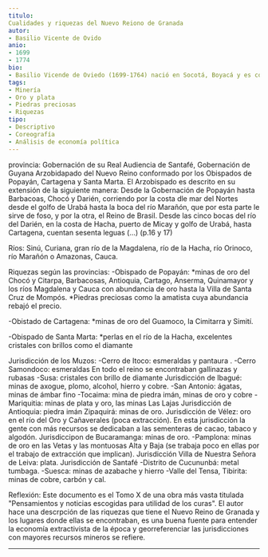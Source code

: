 ```yaml
---
titulo: 
Cualidades y riquezas del Nuevo Reiono de Granada
autor: 
- Basilio Vicente de Ovido
anio: 
- 1699 
- 1774
bio: 
- Basilio Vicende de Oviedo (1699-1764) nació en Socotá, Boyacá y es considerado como el primer historiador de Boyacá. Realizó los estudios religiosos en el Seminario de Popayán. En 1726 recibió la orden sacerdotal y estuvo al frente de los curatos de Boyacá, Nemocón, San Gil, Mogotes, Paipa, Curití, Villa de Santa Cruz, Charalá  y fue el cura de San Miguel de Paya. En sus últimos años fue el comisario del Santo Oficio y de la Cruzada.
tags:
- Minería
- Oro y plata
- Piedras preciosas
- Riquezas
tipo:
- Descriptivo
- Coreografía
- Análisis de economía política
---
```


provincia:
Gobernación de su Real Audiencia de Santafé, Gobernación de Guyana
Arzobidapado del Nuevo Reino conformado por los Obispados de Popayán, Cartagena y Santa Marta. El Arzobispado es descrito en su extensión de la siguiente manera: Desde la Gobernación de Popayán hasta Barbacoas, Chocó y Darién, corriendo por la costa dle mar del Nortes desde el golfo de Urabá hasta la boca del río Marañón, que por esta parte le sirve de foso, y por la otra, el Reino de Brasil. Desde las cinco bocas del río del Darién, en la costa de Hacha, puerto de Micay y golfo de Urabá, hasta Cartagena, cuentan sesenta leguas (...) (p.16 y 17)

Ríos: Sinú, Curiana, gran río de la Magdalena, río de la Hacha, río Orinoco, río Marañón o Amazonas, Cauca.

Riquezas según las provincias:
-Obispado de Popayán: *minas de oro del Chocó y Citarpa, Barbacosas, Antioquia, Cartago, Anserma, Quinamayor y los ríos Magdalena y Cauca con abundancia de oro hasta la Villa de Santa Cruz de Mompós.
*Piedras preciosas como la amatista cuya abundancia rebajó el precio.

-Obistado de Cartagena: *minas de oro del Guamoco, la Cimitarra y Simití.

-Obispado de Santa Marta: *perlas en el río de la Hacha, excelentes cristales con brillos como el diamante

Jurisdicción de los Muzos:
-Cerro de Itoco: esmeraldas y pantaura .
-Cerro Samondoco: esmeraldas
En todo el reino se encontraban gallinazas y rubasas
-Susa: cristales con brillo de diamante
Jurisdicción de Ibagué: minas de axogue, plomo, alcohol, hierro y cobre.
-San Antonio: ágatas, minas de ámbar fino
-Tocaima: mina de piedra imán, minas de oro y cobre
-Mariquitia: minas de plata y oro, las minas Las Lajas
Jurisdicción de Antioquia: piedra imán
Zipaquirá: minas de oro.
Jurisdicción de Vélez: oro en el río del Oro y Cañaverales (poca extracción). En esta jurisdicción la gente con más recursos se dedicaban a las sementeras de cacao, tabaco y algodón.
Jurisdiccipon de Bucaramanga: minas de oro.
-Pamplona: minas de oro en las Vetas y las montuosas Alta y Baja (se trabaja poco en ellas por el trabajo de extracción que implican).
Jurisdicción Villa de Nuestra Señora de Leiva: plata.
Jurisdicción de Santafé
-Distrito de Cucununbá: metal tumbaga.
-Suesca: minas de azabache y hierro
-Valle del Tensa, Tibirita: minas de cobre, carbón y cal.

Reflexión: Este documento es el Tomo X de una obra más vasta titulada "Pensamientos y noticias escogidas para utilidad de los curas". El autor hace una descrpción de las riquezas que tiene el Nuevo Reino de Granada y los lugares donde ellas se encontraban, es una buena fuente para entender la economía extractivista de la época y georreferenciar las jurisdicciones con mayores recursos mineros se refiere.


---

